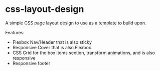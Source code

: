 # css-layout-design
A simple CSS page layout design to use as a template to build upon.  

Features:  
* Flexbox Nav/Header that is also sticky  
* Responsive Cover that is also Flexbox  
* CSS Grid for the box items section, transform animations, and is also responsive  
* Responsive footer

